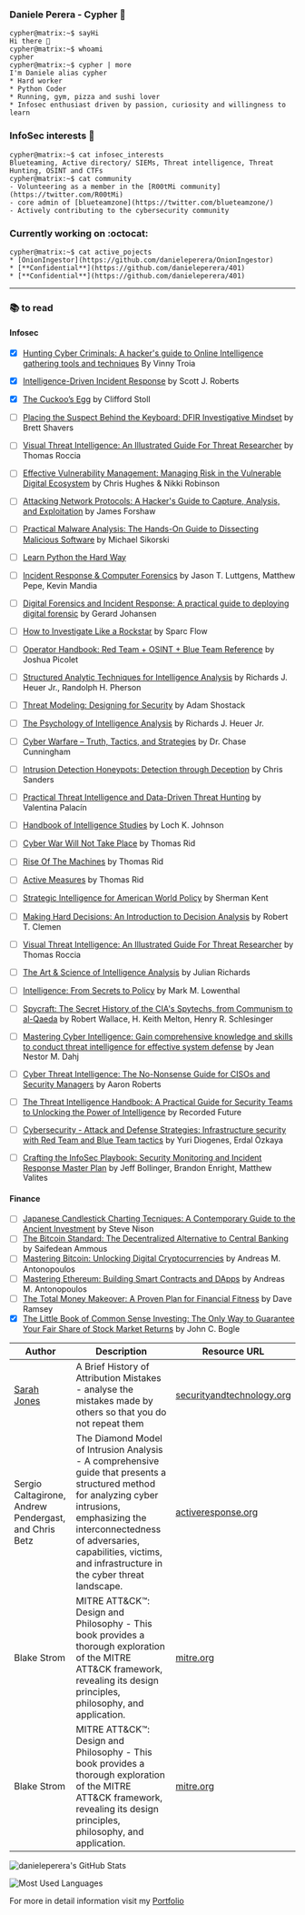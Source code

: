 ### Daniele Perera - Cypher  :necktie:
```console
cypher@matrix:~$ sayHi
Hi there 👋
cypher@matrix:~$ whoami
cypher
cypher@matrix:~$ cypher | more
I'm Daniele alias cypher
* Hard worker
* Python Coder
* Running, gym, pizza and sushi lover
* Infosec enthusiast driven by passion, curiosity and willingness to learn
```

### InfoSec interests  :space_invader:
```console
cypher@matrix:~$ cat infosec_interests
Blueteaming, Active directory/ SIEMs, Threat intelligence, Threat Hunting, OSINT and CTFs
cypher@matrix:~$ cat community
- Volunteering as a member in the [R00tMi community](https://twitter.com/R00tMi)
- core admin of [blueteamzone](https://twitter.com/blueteamzone/)
- Actively contributing to the cybersecurity community
```

### Currently working on :octocat:
```console
cypher@matrix:~$ cat active_pojects
* [OnionIngestor](https://github.com/danieleperera/OnionIngestor) 
* [**Confidential**](https://github.com/danieleperera/401)
* [**Confidential**](https://github.com/danieleperera/401)
```

---

### :books: to read  
#### Infosec
- [x] [Hunting Cyber Criminals: A hacker's guide to Online Intelligence gathering tools and techniques](https://www.goodreads.com/book/show/53037236-hunting-cyber-criminals) By Vinny Troia 
- [x] [Intelligence-Driven Incident Response](https://www.goodreads.com/book/show/28646667-intelligence-driven-incident-response) by Scott J. Roberts 
- [x] [The Cuckoo’s Egg](https://www.goodreads.com/book/show/18154.The_Cuckoo_s_Egg) by Clifford Stoll
- [ ] [Placing the Suspect Behind the Keyboard: DFIR Investigative Mindset](https://www.goodreads.com/book/show/209713706-placing-the-suspect-behind-the-keyboard) by Brett Shavers
- [ ] [Visual Threat Intelligence: An Illustrated Guide For Threat Researcher](https://www.goodreads.com/book/show/166464105-visual-threat-intelligence) by Thomas Roccia
- [ ] [Effective Vulnerability Management: Managing Risk in the Vulnerable Digital Ecosystem](https://www.goodreads.com/book/show/199799436-effective-vulnerability-management) by Chris Hughes & Nikki Robinson
- [ ] [Attacking Network Protocols: A Hacker's Guide to Capture, Analysis, and Exploitation](https://www.goodreads.com/book/show/32686074-attacking-network-protocols) by James Forshaw
- [ ] [Practical Malware Analysis: The Hands-On Guide to Dissecting Malicious Software](https://www.goodreads.com/book/show/10677461-practical-malware-analysis) by  Michael Sikorski
- [ ] [Learn Python the Hard Way](https://learnpythonthehardway.org/)
- [ ] [Incident Response & Computer Forensics](https://www.goodreads.com/book/show/17079654-incident-response-computer-forensics?from_search=true&from_srp=true&qid=xAbGIJBxmt)  by Jason T. Luttgens, Matthew Pepe, Kevin Mandia
- [ ] [Digital Forensics and Incident Response: A practical guide to deploying digital forensic](https://www.goodreads.com/book/show/36120655-digital-forensics-and-incident-response) by Gerard Johansen
- [ ] [How to Investigate Like a Rockstar](https://www.goodreads.com/book/show/36056242-how-to-investigate-like-a-rockstar) by Sparc Flow
- [ ] [Operator Handbook: Red Team + OSINT + Blue Team Reference](https://www.goodreads.com/book/show/52768062-operator-handbook)  by Joshua Picolet
- [ ] [Structured Analytic Techniques for Intelligence Analysis](https://www.goodreads.com/book/show/7818985-structured-analytic-techniques-for-intelligence-analysis)  by Richards J. Heuer Jr., Randolph H. Pherson
- [ ] [Threat Modeling: Designing for Security](https://www.goodreads.com/book/show/18379732-threat-modeling) by Adam Shostack 
- [ ] [The Psychology of Intelligence Analysis](https://www.goodreads.com/book/show/9998216-the-psychology-of-intelligence-analysis)  by Richards J. Heuer Jr.
- [ ] [Cyber Warfare – Truth, Tactics, and Strategies](https://www.goodreads.com/book/show/51833086-cyber-warfare-truth-tactics-and-strategies)  by Dr. Chase Cunningham 
- [ ] [Intrusion Detection Honeypots: Detection through Deception](https://www.goodreads.com/book/show/55205715-intrusion-detection-honeypots)  by Chris Sanders
- [ ] [Practical Threat Intelligence and Data-Driven Threat Hunting](https://www.goodreads.com/book/show/57043649-practical-threat-intelligence-and-data-driven-threat-hunting) by Valentina Palacín 
- [ ] [Handbook of Intelligence Studies](https://www.goodreads.com/book/show/7273473-handbook-of-intelligence-studies) by Loch K. Johnson
- [ ] [Cyber War Will Not Take Place](https://www.goodreads.com/book/show/17690700-cyber-war-will-not-take-place) by Thomas Rid
- [ ] [Rise Of The Machines](https://www.goodreads.com/book/show/34068514-rise-of-the-machines) by Thomas Rid
- [ ] [Active Measures](https://www.goodreads.com/book/show/45892235-active-measures) by Thomas Rid
- [ ] [Strategic Intelligence for American World Policy](https://www.goodreads.com/book/show/7193649-strategic-intelligence-for-american-world-policy) by Sherman Kent
- [ ] [Making Hard Decisions: An Introduction to Decision Analysis](https://www.goodreads.com/book/show/729874.Making_Hard_Decisions) by Robert T. Clemen
- [ ] [Visual Threat Intelligence: An Illustrated Guide For Threat Researcher](https://www.goodreads.com/book/show/166464105-visual-threat-intelligence) by Thomas Roccia
- [ ] [The Art & Science of Intelligence Analysis](https://www.goodreads.com/book/show/164321051-the-art-science-of-intelligence-analysis-by-julian-richards) by Julian Richards
- [ ] [Intelligence: From Secrets to Policy](https://www.goodreads.com/book/show/113893.Intelligence) by Mark M. Lowenthal
- [ ] [Spycraft: The Secret History of the CIA's Spytechs, from Communism to al-Qaeda](https://www.goodreads.com/book/show/971936.Spycraft) by Robert Wallace, H. Keith Melton, Henry R. Schlesinger
- [ ] [Mastering Cyber Intelligence: Gain comprehensive knowledge and skills to conduct threat intelligence for effective system defense](https://www.goodreads.com/book/show/74783161-mastering-cyber-intelligence) by Jean Nestor M. Dahj
- [ ] [Cyber Threat Intelligence: The No-Nonsense Guide for CISOs and Security Managers](https://www.goodreads.com/book/show/58278049-cyber-threat-intelligence) by Aaron Roberts
- [ ] [The Threat Intelligence Handbook: A Practical Guide for Security Teams to Unlocking the Power of Intelligence](https://www.amazon.com/Threat-Intelligence-Handbook-Practical-Unlocking/dp/0999035460) by Recorded Future
- [ ] [Cybersecurity - Attack and Defense Strategies: Infrastructure security with Red Team and Blue Team tactics](https://www.goodreads.com/book/show/38488278-cybersecurity---attack-and-defense-strategies) by Yuri Diogenes, Erdal Özkaya
- [ ] [Crafting the InfoSec Playbook: Security Monitoring and Incident Response Master Plan](https://www.goodreads.com/book/show/25648074-crafting-the-infosec-playbook) by Jeff Bollinger, Brandon Enright, Matthew Valites


#### Finance
- [ ] [Japanese Candlestick Charting Tecniques: A Contemporary Guide to the Ancient Investment](https://www.goodreads.com/book/show/360128.Japanese_Candlestick_Charting_Techniques) by Steve Nison 
- [ ] [The Bitcoin Standard: The Decentralized Alternative to Central Banking](https://www.goodreads.com/book/show/36448501-the-bitcoin-standard) by Saifedean Ammous 
- [ ] [Mastering Bitcoin: Unlocking Digital Cryptocurrencies](https://www.goodreads.com/book/show/21820378-mastering-bitcoin) by Andreas M. Antonopoulos 
- [ ] [Mastering Ethereum: Building Smart Contracts and DApps](https://www.goodreads.com/book/show/33584554-mastering-ethereum) by Andreas M. Antonopoulos
- [ ] [The Total Money Makeover: A Proven Plan for Financial Fitness](https://www.goodreads.com/book/show/78427.The_Total_Money_Makeover) by Dave Ramsey
- [x] [The Little Book of Common Sense Investing: The Only Way to Guarantee Your Fair Share of Stock Market Returns](https://www.goodreads.com/book/show/171127.The_Little_Book_of_Common_Sense_Investing) by John C. Bogle

| Author | Description | Resource URL |
| --- | --- | --- |
| [Sarah Jones](https://twitter.com/sj94356) | A Brief History of Attribution Mistakes - analyse the mistakes made by others so that you do not repeat them | [securityandtechnology.org](https://securityandtechnology.org/wp-content/uploads/2020/07/summit_archive_1548105619.pdf) |
|Sergio Caltagirone, Andrew Pendergast, and Chris Betz |The Diamond Model of Intrusion Analysis - A comprehensive guide that presents a structured method for analyzing cyber intrusions, emphasizing the interconnectedness of adversaries, capabilities, victims, and infrastructure in the cyber threat landscape. | [activeresponse.org](https://www.activeresponse.org/wp-content/uploads/2013/07/diamond.pdf) |
|Blake Strom|MITRE ATT&CK™: Design and Philosophy - This book provides a thorough exploration of the MITRE ATT&CK framework, revealing its design principles, philosophy, and application. | [mitre.org](https://attack.mitre.org/docs/ATTACK_Design_and_Philosophy_March_2020.pdf) |
|Blake Strom|MITRE ATT&CK™: Design and Philosophy - This book provides a thorough exploration of the MITRE ATT&CK framework, revealing its design principles, philosophy, and application. | [mitre.org](https://attack.mitre.org/docs/ATTACK_Design_and_Philosophy_March_2020.pdf) |

<p><img src="https://github-readme-stats.vercel.app/api?username=danieleperera&show_icons=true" alt="danieleperera's GitHub Stats"/></p>
<p><img  src="https://github-readme-stats.vercel.app/api/top-langs/?username=danieleperera&layout=compact" alt="Most Used Languages"/></p>

For more in detail information visit my [Portfolio](https://danieleperera.github.io/)

<!--
**danieleperera/danieleperera** is a ✨ _special_ ✨ repository because its `README.md` (this file) appears on your GitHub profile.
